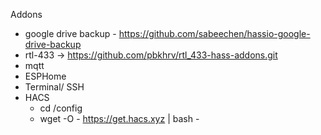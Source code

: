 Addons
- google drive backup - https://github.com/sabeechen/hassio-google-drive-backup
- rtl-433 -> https://github.com/pbkhrv/rtl_433-hass-addons.git
- mqtt
- ESPHome
- Terminal/ SSH
- HACS
    - cd /config
    - wget -O - https://get.hacs.xyz | bash -